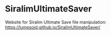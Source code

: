 # SiralimUltimateSaver
Website for Siralim Ultimate Save file manipulation:
https://lumpsoid.github.io/SiralimUltimateSaver/
